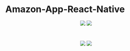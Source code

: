# Amazon-App-React-Native

<div align="center">

<img src="https://user-images.githubusercontent.com/73642253/118291824-ac38a700-b4e0-11eb-9fee-b35782131bdc.png" />


<img src="https://user-images.githubusercontent.com/73642253/118291829-acd13d80-b4e0-11eb-9aad-e6bb003a172b.png" />

</div>


&nbsp;

<div align="center">

<img src="https://user-images.githubusercontent.com/73642253/116429226-5dd3a900-a84e-11eb-8a33-7825388f2daa.png" />


<img src="https://user-images.githubusercontent.com/73642253/116429229-5dd3a900-a84e-11eb-8394-5f8916d2242b.png" />



</div>
